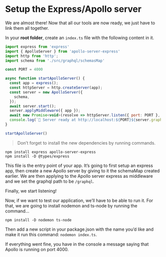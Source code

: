 # Setup the Express/Apollo server

We are almost there! Now that all our tools are now ready, we just have to link them all together.

In your **root folder**, create an `index.ts` file with the following content in it.

```javascript
import express from 'express'
import { ApolloServer } from 'apollo-server-express'
import http from 'http';
import schema from './src/graphql/schemasMap'

const PORT = 4000

async function startApolloServer() {
  const app = express();
  const httpServer = http.createServer(app);
  const server = new ApolloServer({
    schema,
  });
  await server.start();
  server.applyMiddleware({ app });
  await new Promise<void>(resolve => httpServer.listen({ port: PORT }, resolve));
  console.log(`🚀 Server ready at http://localhost:${PORT}${server.graphqlPath}`);
}

startApolloServer()
```

> Don’t forget to install the new dependencies by running commands.
```console
npm install express apollo-server-express
npm install -D @types/express
```

This file is the entry point of your app. It’s going to first setup an express app, then create a new Apollo server by giving to it the schemaMap created earlier. We are then applying to the Apollo server express as middleware and we set the graphql path to be `/graphql`.

Finally, we start listening!

Now, if we want to test our application, we’ll have to be able to run it. For that, we are going to install nodemon and ts-node by running the command... 

```console
npm install -D nodemon ts-node
```

Then add a new script in your package.json with the name you’d like and make it run this command: `nodemon index.ts`.

If everything went fine, you have in the console a message saying that Apollo is running on port 4000.